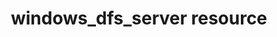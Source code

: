 ---
resource_reference: true
common_resource_functionality_multiple_packages: false
common_resource_functionality_resources_common_windows_security: false
cookbook_file_specificity: false
debug_recipes_chef_shell: false
handler_custom: false
handler_types: false
nameless_apt_update: false
nameless_build_essential: false
properties_multiple_packages: false
properties_resources_common_windows_security: false
properties_shortcode: 
ps_credential_helper: false
registry_key: false
remote_directory_recursive_directories: false
remote_file_prevent_re_downloads: false
remote_file_unc_path: false
resource_directory_recursive_directories: false
resource_package_options: false
resources_common_atomic_update: false
resources_common_guard_interpreter: false
resources_common_guards: true
resources_common_notification: true
resources_common_properties: true
ruby_style_basics_chef_log: false
syntax_shortcode: 
template_requirements: false
unit_file_verification: false
title: windows_dfs_server resource
resource: windows_dfs_server
aliases:
- "/resource_windows_dfs_server.html"
menu:
  infra:
    title: windows_dfs_server
    identifier: chef_infra/cookbook_reference/resources/windows_dfs_server windows_dfs_server
    parent: chef_infra/cookbook_reference/resources
resource_description_list:
- markdown: The **windows_dfs_server** resource sets system-wide DFS settings.
resource_new_in: '15.0'
syntax_full_code_block: |-
  windows_dfs_server 'name' do
    enable_site_costed_referrals      true, false # default value: false
    ldap_timeout_secs                 Integer # default value: 30
    prefer_login_dc                   true, false # default value: false
    sync_interval_secs                Integer # default value: 3600
    use_fqdn                          true, false # default value: false
    action                            Symbol # defaults to :configure if not specified
  end
syntax_properties_list: 
syntax_full_properties_list:
- "`windows_dfs_server` is the resource."
- "`name` is the name given to the resource block."
- "`action` identifies which steps Chef Infra Client will take to bring the node into
  the desired state."
- "`enable_site_costed_referrals`, `ldap_timeout_secs`, `prefer_login_dc`, `sync_interval_secs`,
  and `use_fqdn` are the properties available to this resource."
actions_list:
  :configure:
    markdown: Configure DFS settings
  :nothing:
    shortcode: resources_common_actions_nothing.md
properties_list:
- property: enable_site_costed_referrals
  ruby_type: true, false
  required: false
  default_value: 'false'
  description_list: []
- property: ldap_timeout_secs
  ruby_type: Integer
  required: false
  default_value: '30'
  description_list: []
- property: prefer_login_dc
  ruby_type: true, false
  required: false
  default_value: 'false'
  description_list: []
- property: sync_interval_secs
  ruby_type: Integer
  required: false
  default_value: '3600'
  description_list: []
- property: use_fqdn
  ruby_type: true, false
  required: false
  default_value: 'false'
  description_list:
  - markdown: Indicates whether a DFS namespace server uses FQDNs in referrals. If
      this property is set to true, the server uses FQDNs in referrals. If this property
      is set to false then the server uses NetBIOS names.
examples_list: 
---
